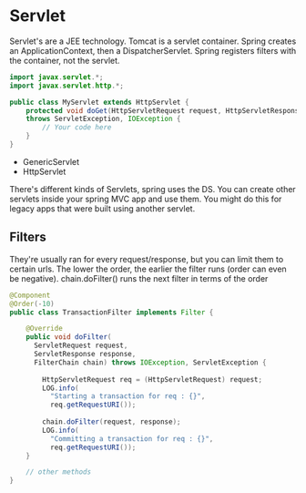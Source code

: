 # Servlet

Servlet's are a JEE technology. Tomcat is a servlet container. 
Spring creates an ApplicationContext, then a DispatcherServlet.
Spring registers filters with the container, not the servlet.

```java
import javax.servlet.*;
import javax.servlet.http.*;

public class MyServlet extends HttpServlet {
    protected void doGet(HttpServletRequest request, HttpServletResponse response) 
    throws ServletException, IOException {
        // Your code here
    }
}
```

- GenericServlet
- HttpServlet

There's different kinds of Servlets, spring uses the DS. 
You can create other servlets inside your spring MVC app and use them.
You might do this for legacy apps that were built using another servlet.

## Filters

They're usually ran for every request/response, but you can limit them to certain urls.
The lower the order, the earlier the filter runs (order can even be negative).
chain.doFilter() runs the next filter in terms of the order

```java
@Component
@Order(-10)
public class TransactionFilter implements Filter {

    @Override
    public void doFilter(
      ServletRequest request, 
      ServletResponse response, 
      FilterChain chain) throws IOException, ServletException {
 
        HttpServletRequest req = (HttpServletRequest) request;
        LOG.info(
          "Starting a transaction for req : {}", 
          req.getRequestURI());
 
        chain.doFilter(request, response);
        LOG.info(
          "Committing a transaction for req : {}", 
          req.getRequestURI());
    }

    // other methods 
}
```

